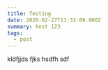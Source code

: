 ```yaml
---
title: Testing
date: 2020-02-27T11:33:09.900Z
summary: test 123
tags:
  - post
---
```

kldfjjds fjks hsdfh sdf
